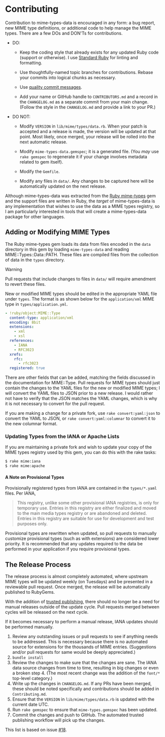 # Contributing

Contribution to mime-types-data is encouraged in any form: a bug report, new
MIME type definitions, or additional code to help manage the MIME types. There
are a few DOs and DON'Ts for contributions.

- DO:

  - Keep the coding style that already exists for any updated Ruby code (support
    or otherwise). I use [Standard Ruby][standardrb] for linting and formatting.

  - Use thoughtfully-named topic branches for contributions. Rebase your commits
    into logical chunks as necessary.

  - Use [quality commit messages][qcm].

  - Add your name or GitHub handle to `CONTRIBUTORS.md` and a record in the
    `CHANGELOG.md` as a separate commit from your main change. (Follow the style
    in the `CHANGELOG.md` and provide a link to your PR.)

- DO NOT:

  - Modify `VERSION` in `lib/mime/types/data.rb`. When your patch is accepted
    and a release is made, the version will be updated at that point. Most
    likely, once merged, your release will be rolled into the next automatic
    release.

  - Modify `mime-types-data.gemspec`; it is a generated file. (You _may_ use
    `rake gemspec` to regenerate it if your change involves metadata related to
    gem itself).

  - Modify the `Gemfile`.

  - Modify any files in `data/`. Any changes to be captured here will be
    automatically updated on the next release.

Although mime-types-data was extracted from the [Ruby mime-types][rmt] gem and
the support files are written in Ruby, the _target_ of mime-types-data is any
implementation that wishes to use the data as a MIME types registry, so I am
particularly interested in tools that will create a mime-types-data package for
other languages.

## Adding or Modifying MIME Types

The Ruby mime-types gem loads its data from files encoded in the `data`
directory in this gem by loading `mime-types-data` and reading
MIME::Types::Data::PATH. These files are compiled files from the collection of
data in the `types` directory.

> [!WARNING]
>
> Pull requests that include changes to files in `data/` will require amendment
> to revert these files.

New or modified MIME types should be edited in the appropriate YAML file under
`types`. The format is as shown below for the `application/xml` MIME type in
`types/application.yml`.

```yaml
- !ruby/object:MIME::Type
  content-type: application/xml
  encoding: 8bit
  extensions:
    - xml
    - xsl
  references:
    - IANA
    - RFC3023
  xrefs:
    rfc:
      - rfc3023
  registered: true
```

There are other fields that can be added, matching the fields discussed in the
documentation for MIME::Type. Pull requests for MIME types should just contain
the changes to the YAML files for the new or modified MIME types; I will convert
the YAML files to JSON prior to a new release. I would rather not have to verify
that the JSON matches the YAML changes, which is why it is not necessary to
convert for the pull request.

If you are making a change for a private fork, use `rake convert:yaml:json` to
convert the YAML to JSON, or `rake convert:yaml:columnar` to convert it to the
new columnar format.

### Updating Types from the IANA or Apache Lists

If you are maintaining a private fork and wish to update your copy of the MIME
types registry used by this gem, you can do this with the rake tasks:

```sh
$ rake mime:iana
$ rake mime:apache
```

#### A Note on Provisional Types

Provisionally registered types from IANA are contained in the `types/*.yaml`
files. Per IANA,

> This registry, unlike some other provisional IANA registries, is only for
> temporary use. Entries in this registry are either finalized and moved to the
> main media types registry or are abandoned and deleted. Entries in this
> registry are suitable for use for development and test purposes only.

Provisional types are rewritten when updated, so pull requests to manually
customize provisional types (such as with extensions) are considered lower
priority. It is recommended that any updates required to the data be performed
in your application if you require provisional types.

## The Release Process

The release process is almost completely automated, where upstream MIME types
will be updated weekly (on Tuesdays) and be presented in a reviewable pull
request. Once merged, the release will be automatically published to RubyGems.

With the addition of [trusted publishing][tp], there should no longer be a need
for manual releases outside of the update cycle. Pull requests merged between
cycles will be released on the next cycle.

If it becomes necessary to perform a manual release, IANA updates should be
performed manually.

1. Review any outstanding issues or pull requests to see if anything needs to be
   addressed. This is necessary because there is no automated source for
   extensions for the thousands of MIME entries. (Suggestions and/or pull
   requests for same would be deeply appreciated.)
2. `bundle install`
3. Review the changes to make sure that the changes are sane. The IANA data
   source changes from time to time, resulting in big changes or even a broken
   step 4. (The most recent change was the addition of the `font/*` top-level
   category.)
4. Write up the changes in `CHANGELOG.md`. If any PRs have been merged, these
   should be noted specifically and contributions should be added in
   `Contributing.md`.
5. Ensure that the `VERSION` in `lib/mime/types/data.rb` is updated with the
   current date UTC.
6. Run `rake gemspec` to ensure that `mime-types.gemspec` has been updated.
7. Commit the changes and push to GitHub. The automated trusted publishing
   workflow will pick up the changes.

This list is based on issue [#18][issue-18].

[hoe]: https://github.com/seattlerb/hoe
[issue-18]: https://github.com/mime-types/mime-types-data/issues/18
[qcm]: http://tbaggery.com/2008/04/19/a-note-about-git-commit-messages.html
[release-gem]: https://github.com/rubygems/release-gem
[rmt]: https://github.com/mime-types/ruby-mime-types/
[standardrb]: https://github.com/standardrb/standard
[tp]: https://guides.rubygems.org/trusted-publishing/
